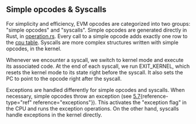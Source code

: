 ## Simple opcodes & Syscalls

For simplicity and efficiency, EVM opcodes are categorized into two
groups: "simple opcodes" and "syscalls". Simple opcodes are generated
directly in Rust, in
[operation.rs](https://github.com/0xPolygonZero/plonky2/blob/main/evm/src/witness/operation.rs).
Every call to a simple opcode adds exactly one row to the [cpu
table](https://github.com/0xPolygonZero/plonky2/blob/main/evm/spec/tables/cpu.tex).
Syscalls are more complex structures written with simple opcodes, in the
kernel.

Whenever we encounter a syscall, we switch to kernel mode and execute
its associated code. At the end of each syscall, we run EXIT_KERNEL,
which resets the kernel mode to its state right before the syscall. It
also sets the PC to point to the opcode right after the syscall.

Exceptions are handled differently for simple opcodes and syscalls. When
necessary, simple opcodes throw an exception (see
[5.7](#exceptions){reference-type="ref" reference="exceptions"}). This
activates the "exception flag" in the CPU and runs the exception
operations. On the other hand, syscalls handle exceptions in the kernel
directly.
